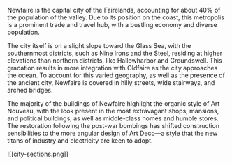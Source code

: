 Newfaire is the capital city of the Fairelands, accounting for about 40% of the population of the valley. Due to its position on the coast, this metropolis is a prominent trade and travel hub, with a bustling economy and diverse population. 

The city itself is on a slight slope toward the Glass Sea, with the southernmost districts, such as Nine Irons and the Steel, residing at higher elevations than northern districts, like Hallowharbor and Groundswell. This gradation results in more integration with Oldfaire as the city approaches the ocean. To account for this varied geography, as well as the presence of the ancient city, Newfaire is covered in hilly streets, wide stairways, and arched bridges. 

The majority of the buildings of Newfaire highlight the organic style of Art Nouveau, with the look present in the most extravagant shops, mansions, and political buildings, as well as middle-class homes and humble stores. The restoration following the post-war bombings has shifted construction sensibilities to the more angular design of Art Deco—a style that the new titans of industry and electricity are keen to adopt.



![[city-sections.png]]